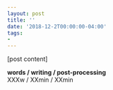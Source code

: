 ```yaml
---
layout: post
title: ''
date: '2018-12-2T00:00:00-04:00'
tags:
- 
--- 
```


[post content]

<!-- hyperlink bank -->


<!-- &#042; = asterisk -->
<!-- &#039; = single quote '-->

**words / writing / post-processing**  
XXXw / XXmin / XXmin